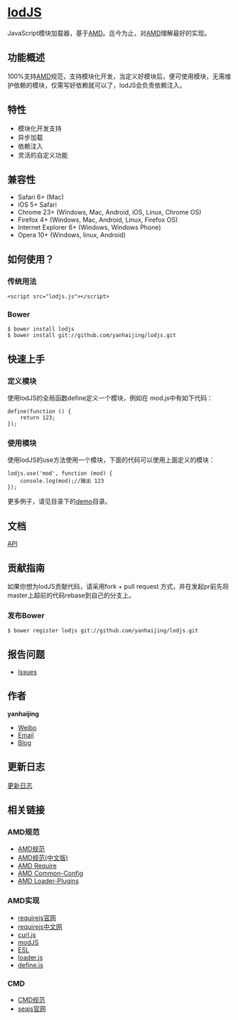 # [lodJS](https://github.com/yanhaijing/lodjs)

JavaScript模块加载器，基于[AMD](https://github.com/amdjs/amdjs-api/blob/master/AMD.md)。迄今为止，对[AMD](https://github.com/amdjs/amdjs-api/blob/master/AMD.md)理解最好的实现。

## 功能概述

100%支持[AMD](https://github.com/amdjs/amdjs-api/blob/master/AMD.md)规范，支持模块化开发，当定义好模块后，便可使用模块，无需维护依赖的模块，仅需写好依赖就可以了，lodJS会负责依赖注入。

## 特性

- 模块化开发支持
- 异步加载
- 依赖注入
- 灵活的自定义功能

## 兼容性

- Safari 6+ (Mac)
- iOS 5+ Safari
- Chrome 23+ (Windows, Mac, Android, iOS, Linux, Chrome OS)
- Firefox 4+ (Windows, Mac, Android, Linux, Firefox OS)
- Internet Explorer 6+ (Windows, Windows Phone)
- Opera 10+ (Windows, linux, Android)

## 如何使用？

### 传统用法
	
	<script src="lodjs.js"></script>

### Bower

	$ bower install lodjs
	$ bower install git://github.com/yanhaijing/lodjs.git

## 快速上手

### 定义模块

使用lodJS的全局函数define定义一个模块，例如在 mod.js中有如下代码：

	define(function () {
		return 123;
	});

### 使用模块

使用lodJS的use方法使用一个模块，下面的代码可以使用上面定义的模块：

	lodjs.use('mod', function (mod) {
		console.log(mod);//输出 123
	});

更多例子，请见目录下的[demo](demo)目录。

## 文档

[API](doc/api.md)

## 贡献指南

如果你想为lodJS贡献代码，请采用fork + pull request 方式，并在发起pr前先将master上超前的代码rebase到自己的分支上。

### 发布Bower
	
	$ bower register lodjs git://github.com/yanhaijing/lodjs.git

## 报告问题

- [Issues](https://github.com/yanhaijing/lodjs/issues "报告问题")

## 作者

**yanhaijing**

- [Weibo](http://weibo.com/yanhaijing1234 "yanhaijing's Weibo")
- [Email](mailto:yanhaijing@yeah.net "yanhaijing's Email")
- [Blog](http://yanhaijing.com "yanhaijing's Blog")

## 更新日志

[更新日志](CHANGELOG.md)

## 相关链接

### AMD规范
- [AMD规范](https://github.com/amdjs/amdjs-api/blob/master/AMD.md)
- [AMD规范(中文版)](https://github.com/amdjs/amdjs-api/wiki/AMD-(%E4%B8%AD%E6%96%87%E7%89%88))
- [AMD Require](https://github.com/amdjs/amdjs-api/wiki/require)
- [AMD Common-Config](https://github.com/amdjs/amdjs-api/wiki/Common-Config)
- [AMD Loader-Plugins](https://github.com/amdjs/amdjs-api/wiki/Loader-Plugins)

### AMD实现
- [requirejs官网](http://requirejs.org/)
- [requirejs中文网](http://requirejs.cn/)
- [curl.js](https://github.com/cujojs/curl)
- [modJS](https://github.com/fex-team/mod)
- [ESL](https://github.com/ecomfe/esl)
- [loader.js](https://github.com/ember-cli/loader.js)
- [define.js](https://github.com/fixjs/define.js)

### CMD
- [CMD规范](https://github.com/cmdjs/specification/blob/master/draft/module.md)
- [seajs官网](http://seajs.org/docs/)
